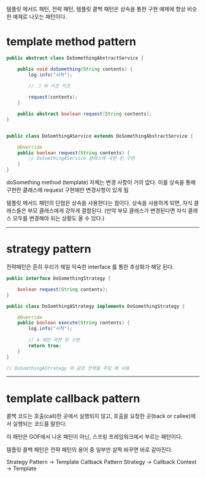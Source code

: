 템플릿 메서드 패턴, 전략 패턴, 템플릿 콜백 패턴은 상속을 통한 구현 예제에 항상 비슷한 예제로 나오는 패턴이다.


# template method pattern

```java
public abstract class DoSomethingAbstractService {

    public void doSomething(String contents) {
        log.info("시작");

        // 그 외 이것 저것
        
        request(contents);
    }

    public abstract boolean request(String contents);
}


public class DoSomthingAService extends DoSomethingAbstractService {

    @Override
    public boolean request(String contents) {
        // DoSomthingAService 클래스에 국한 된 구현
    }
}

```

doSomething method (template) 자체는 변경 사항이 거의 없다. 이를 상속을 통해 구현한 클래스에 request 구현에만 변경사항이 있게 됨 

템플릿 메서드 패턴의 단점은 상속을 사용한다는 점이다. 상속을 사용하게 되면, 자식 클래스들은 부모 클래스에게 강하게 결합된다.
(만약 부모 클래스가 변경된다면 자식 클래스 모두를 변경해야 되는 상황도 올 수 있다.)

---

# strategy pattern

전략패턴은 흔히 우리가 제일 익숙한 interface 를 통한 추상화가 해당 된다.

```java
public interface DoSomethingStrategy {

    boolean request(String contents);
}

public class DoSomthingAStrategy implements DoSomethingStrategy {

    @Override
    public boolean execute(String contents) {
        log.info("시작");
        
        // A 에만 국한 된 구현
        return true;
    }
}

// DoSomthingAStrategy 와 같은 전략을 주입 해 사용
```

---

# template callback pattern

콜백 코드는 호출(call)한 곳에서 실행되지 않고, 호출을 요청한 곳(back or callee)에서 실행되는 코드를 말한다.

이 패턴은 GOF에서 나온 패턴이 아닌, 스프링 프레임워크에서 부르는 패턴이다.

템플릿 콜백 패턴은 전략 패턴의 용어 중 일부만 살짝 바꾸면 바로 같아진다.

Strategy Pattern → Template Callback Pattern
Strategy → Callback
Context → Template


